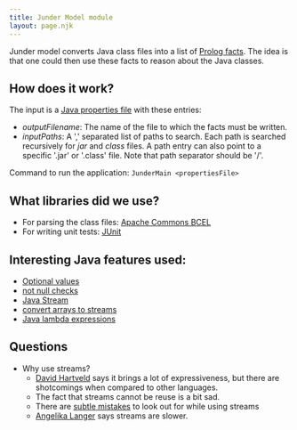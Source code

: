 ```yaml
---
title: Junder Model module
layout: page.njk
---
```


Junder model converts Java class files into a list of [Prolog facts](https://en.wikipedia.org/wiki/Prolog).  The idea is that one could then use these facts to reason about the Java classes.

## How does it work?

The input is a [Java properties file](https://docs.oracle.com/javase/tutorial/essential/environment/properties.html) with these entries:
  - *outputFilename*: The name of the file to which the facts must be written.  
  - *inputPaths*: A ',' separated list of paths to search.  Each path is searched recursively for *jar* and *class* files. A path entry can also point to a specific '.jar' or '.class' file. Note that path separator should be '/'.

Command to run the application:
```JunderMain <propertiesFile>```

## What libraries did we use?
  - For parsing the class files: [Apache Commons BCEL](http://commons.apache.org/proper/commons-bcel/)
  - For writing unit tests: [JUnit](http://junit.org/junit4/)

## Interesting Java features used:
 - [Optional values](http://www.oracle.com/technetwork/articles/java/java8-optional-2175753.html)
 - [not null checks](https://dzone.com/articles/checking-null-values-java)
 - [Java Stream](http://blog.hartveld.com/2013/03/jdk-8-33-stream-api.html)
 - [convert arrays to streams](http://stackoverflow.com/questions/24390463/java-8-stream-and-operation-on-arrays)
 - [Java lambda expressions](https://docs.oracle.com/javase/tutorial/java/javaOO/lambdaexpressions.html)
 
## Questions 
  - Why use streams?
    - [David Hartveld](http://blog.hartveld.com/2013/03/jdk-8-33-stream-api.html) says it brings a lot of expressiveness, but there are shotcomings when compared to other languages. 
    - The fact that streams cannot be reuse is a bit sad.
    - There are [subtle mistakes](https://blog.jooq.org/2014/06/13/java-8-friday-10-subtle-mistakes-when-using-the-streams-api/) to look out for while using streams
    - [Angelika Langer](https://jaxenter.com/java-performance-tutorial-how-fast-are-the-java-8-streams-118830.html) says streams are slower.
